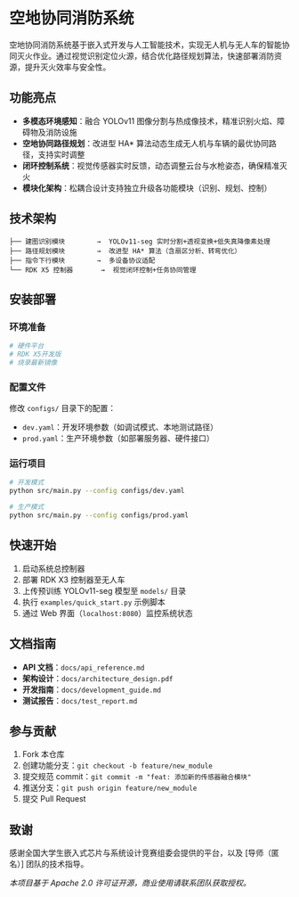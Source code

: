 # 空地协同消防系统 
空地协同消防系统基于嵌入式开发与人工智能技术，实现无人机与无人车的智能协同灭火作业。通过视觉识别定位火源，结合优化路径规划算法，快速部署消防资源，提升灭火效率与安全性。  

## 功能亮点  
- **多模态环境感知**：融合 YOLOv11 图像分割与热成像技术，精准识别火焰、障碍物及消防设施  
- **空地协同路径规划**：改进型 HA* 算法动态生成无人机与车辆的最优协同路径，支持实时调整  
- **闭环控制系统**：视觉传感器实时反馈，动态调整云台与水枪姿态，确保精准灭火  
- **模块化架构**：松耦合设计支持独立升级各功能模块（识别、规划、控制）  


## 技术架构  
```  
├── 建图识别模块        →  YOLOv11-seg 实时分割+透视变换+低失真降像素处理  
├── 路径规划模块        →  改进型 HA* 算法（含扇区分析、转弯优化）  
├── 指令下行模块        →  多设备协议适配
└── RDK X5 控制器       →  视觉闭环控制+任务协同管理  
```  


## 安装部署  
### 环境准备  
```bash  
# 硬件平台
# RDK X5开发版
# 烧录最新镜像 
```  

### 配置文件  
修改 `configs/` 目录下的配置：  
- `dev.yaml`：开发环境参数（如调试模式、本地测试路径）  
- `prod.yaml`：生产环境参数（如部署服务器、硬件接口）  

### 运行项目  
```bash  
# 开发模式  
python src/main.py --config configs/dev.yaml  

# 生产模式  
python src/main.py --config configs/prod.yaml  
```  


## 快速开始  
1. 启动系统总控制器  
2. 部署 RDK X3 控制器至无人车  
3. 上传预训练 YOLOv11-seg 模型至 `models/` 目录  
4. 执行 `examples/quick_start.py` 示例脚本  
5. 通过 Web 界面（`localhost:8080`）监控系统状态  


## 文档指南  
- **API 文档**：`docs/api_reference.md`  
- **架构设计**：`docs/architecture_design.pdf`  
- **开发指南**：`docs/development_guide.md`  
- **测试报告**：`docs/test_report.md`  


## 参与贡献  
1. Fork 本仓库  
2. 创建功能分支：`git checkout -b feature/new_module`  
3. 提交规范 commit：`git commit -m "feat: 添加新的传感器融合模块"`  
4. 推送分支：`git push origin feature/new_module`  
5. 提交 Pull Request  


## 致谢  
感谢全国大学生嵌入式芯片与系统设计竞赛组委会提供的平台，以及 [导师（匿名）] 团队的技术指导。  

  
*本项目基于 Apache 2.0 许可证开源，商业使用请联系团队获取授权。*
